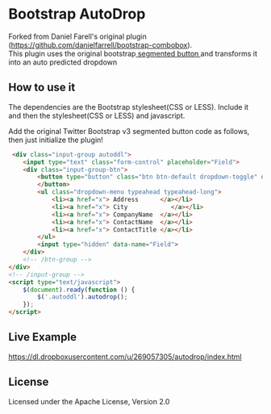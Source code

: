 # Bootstrap AutoDrop

Forked from Daniel Farell's original plugin (https://github.com/danielfarrell/bootstrap-combobox).  
This plugin uses the original bootstrap<a href="http://getbootstrap.com/components/#input-groups-buttons-segmented"> segmented button </a> and transforms it into an auto predicted dropdown

## How to use it

The dependencies are the Bootstrap stylesheet(CSS or LESS).  Include it and then the stylesheet(CSS or LESS) and javascript.

Add the original Twitter Bootstrap v3 segmented button code as follows, then just initialize the plugin!
```HTML
 <div class="input-group autoddl">
    <input type="text" class="form-control" placeholder="Field">
    <div class="input-group-btn">
        <button type="button" class="btn btn-default dropdown-toggle" data-toggle="dropdown"> <span class="caret"></span>
        </button>
        <ul class="dropdown-menu typeahead typeahead-long">
            <li><a href="x"> Address   	  </a></li>
            <li><a href="x"> City   	     </a></li>
            <li><a href="x"> CompanyName  </a></li>
            <li><a href="x"> ContactName  </a></li>
            <li><a href="x"> ContactTitle </a></li>
        </ul>
        <input type="hidden" data-name="Field">
    </div>
    <!-- /btn-group -->
</div>
<!-- /input-group -->
<script type="text/javascript">
    $(document).ready(function () {
        $('.autoddl').autodrop();
    });
</script>
```
## Live Example

<a target="_blank" href="https://dl.dropboxusercontent.com/u/269057305/autodrop/index.html">
https://dl.dropboxusercontent.com/u/269057305/autodrop/index.html
</a>

## License

Licensed under the Apache License, Version 2.0
